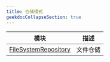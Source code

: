 ```yaml
---
title: 仓储模式
geekdocCollapseSection: true
---
```


| 模块 | 描述 |
| - | - |
| [FileSystemRepository](/WithWhatForUnity/DesignPattern/Repository/FileSystemRepository) | 文件仓储 |